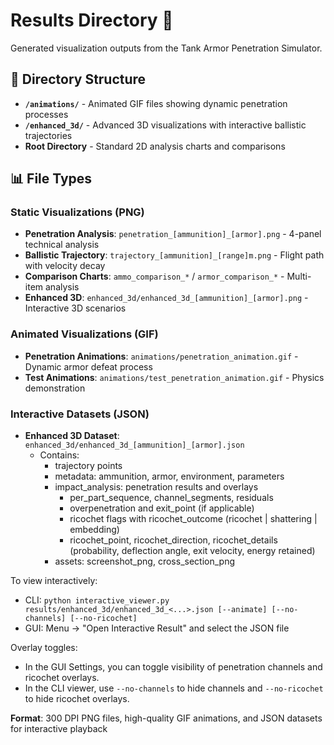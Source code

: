 # Results Directory 📁

Generated visualization outputs from the Tank Armor Penetration Simulator.

## 📁 Directory Structure

- **`/animations/`** - Animated GIF files showing dynamic penetration processes
- **`/enhanced_3d/`** - Advanced 3D visualizations with interactive ballistic trajectories
- **Root Directory** - Standard 2D analysis charts and comparisons

## 📊 File Types

### Static Visualizations (PNG)
- **Penetration Analysis**: `penetration_[ammunition]_[armor].png` - 4-panel technical analysis
- **Ballistic Trajectory**: `trajectory_[ammunition]_[range]m.png` - Flight path with velocity decay
- **Comparison Charts**: `ammo_comparison_*` / `armor_comparison_*` - Multi-item analysis
- **Enhanced 3D**: `enhanced_3d/enhanced_3d_[ammunition]_[armor].png` - Interactive 3D scenarios

### Animated Visualizations (GIF)
- **Penetration Animations**: `animations/penetration_animation.gif` - Dynamic armor defeat process
- **Test Animations**: `animations/test_penetration_animation.gif` - Physics demonstration

### Interactive Datasets (JSON)
- **Enhanced 3D Dataset**: `enhanced_3d/enhanced_3d_[ammunition]_[armor].json`
  - Contains:
    - trajectory points
    - metadata: ammunition, armor, environment, parameters
    - impact_analysis: penetration results and overlays
      - per_part_sequence, channel_segments, residuals
      - overpenetration and exit_point (if applicable)
      - ricochet flags with ricochet_outcome (ricochet | shattering | embedding)
      - ricochet_point, ricochet_direction, ricochet_details (probability, deflection angle, exit velocity, energy retained)
    - assets: screenshot_png, cross_section_png

To view interactively:
- CLI: `python interactive_viewer.py results/enhanced_3d/enhanced_3d_<...>.json [--animate] [--no-channels] [--no-ricochet]`
- GUI: Menu → "Open Interactive Result" and select the JSON file

Overlay toggles:
- In the GUI Settings, you can toggle visibility of penetration channels and ricochet overlays.
- In the CLI viewer, use `--no-channels` to hide channels and `--no-ricochet` to hide ricochet overlays.

**Format**: 300 DPI PNG files, high-quality GIF animations, and JSON datasets for interactive playback
